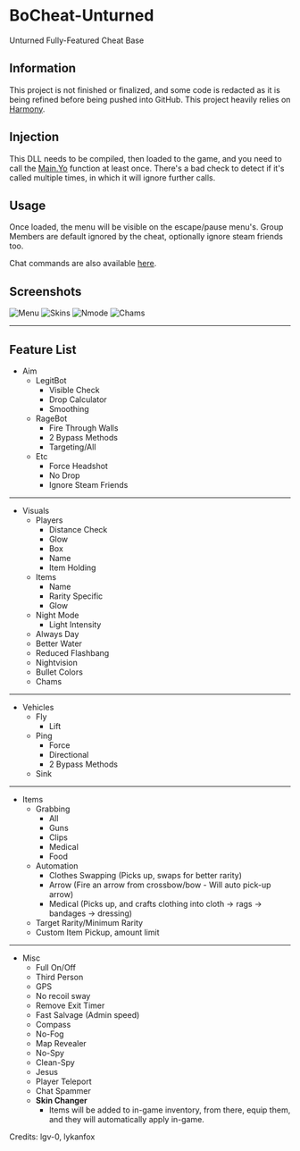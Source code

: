 # BoCheat-Unturned
Unturned Fully-Featured Cheat Base
## Information
This project is not finished or finalized, and some code is redacted as it is being refined before being pushed into GitHub.
This project heavily relies on [Harmony](https://github.com/pardeike/Harmony/).


## Injection
This DLL needs to be compiled, then loaded to the game, and you need to call the [Main.Yo](https://github.com/lgv-0/BoCheat-Unturned/blob/master/HInj/HInj/Main.cs#L116-L126) function at least once. There's a bad check to detect if it's called multiple times, in which it will ignore further calls.

## Usage
Once loaded, the menu will be visible on the escape/pause menu's. Group Members are default ignored by the cheat, optionally ignore steam friends too.

Chat commands are also available [here](https://github.com/lgv-0/BoCheat-Unturned/blob/master/HInj/HInj/Hooks/sendChat/Hold.cs#L28).

## Screenshots
![Menu](https://i.imgur.com/wf9QsY1.png)
![Skins](https://i.imgur.com/Cy6vO8l.png)
![Nmode](https://i.imgur.com/aSvqbZK.png)
![Chams](https://i.imgur.com/HmgTxcd.png)
___
## Feature List
- Aim
  - LegitBot
    - Visible Check
    - Drop Calculator
    - Smoothing
  - RageBot
    - Fire Through Walls
    - 2 Bypass Methods
    - Targeting/All
  - Etc
    - Force Headshot
    - No Drop
	- Ignore Steam Friends
___
- Visuals
  - Players
    - Distance Check
    - Glow
    - Box
    - Name
    - Item Holding
  - Items
    - Name
    - Rarity Specific
    - Glow
  - Night Mode
    - Light Intensity
  - Always Day
  - Better Water
  - Reduced Flashbang
  - Nightvision
  - Bullet Colors
  - Chams
___
- Vehicles
  - Fly
    - Lift
  - Ping
    - Force
    - Directional
    - 2 Bypass Methods
  - Sink
___
- Items
  - Grabbing
    - All
    - Guns
    - Clips
    - Medical
    - Food
  - Automation
    - Clothes Swapping (Picks up, swaps for better rarity)
    - Arrow (Fire an arrow from crossbow/bow - Will auto pick-up arrow)
    - Medical (Picks up, and crafts clothing into cloth -> rags -> bandages -> dressing)
  - Target Rarity/Minimum Rarity
  - Custom Item Pickup, amount limit
___
- Misc
  - Full On/Off
  - Third Person
  - GPS
  - No recoil sway
  - Remove Exit Timer
  - Fast Salvage (Admin speed)
  - Compass
  - No-Fog
  - Map Revealer
  - No-Spy
  - Clean-Spy
  - Jesus
  - Player Teleport
  - Chat Spammer
  - __Skin Changer__
    - Items will be added to in-game inventory, from there, equip them, and they will automatically apply in-game.

Credits:
lgv-0,
lykanfox
